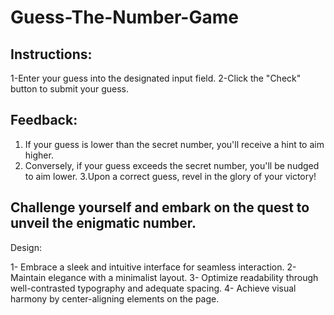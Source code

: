 # Guess-The-Number-Game

## Instructions:

1-Enter your guess into the designated input field.
2-Click the "Check" button to submit your guess.

## Feedback:

1. If your guess is lower than the secret number, you'll receive a hint to aim higher.
2. Conversely, if your guess exceeds the secret number, you'll be nudged to aim lower.
3.Upon a correct guess, revel in the glory of your victory!

## Challenge yourself and embark on the quest to unveil the enigmatic number.

Design:

1- Embrace a sleek and intuitive interface for seamless interaction.
2- Maintain elegance with a minimalist layout.
3- Optimize readability through well-contrasted typography and adequate spacing.
4- Achieve visual harmony by center-aligning elements on the page.
